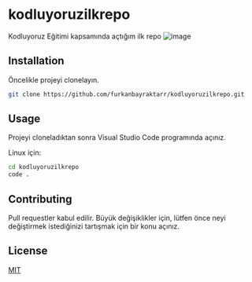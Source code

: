 # kodluyoruzilkrepo
Kodluyoruz Eğitimi kapsamında açtığım ilk repo
![image](https://github.com/furkanbayraktarr/kodluyoruzilkrepo/assets/128421354/dd579d6b-e811-43d6-b5d7-68303009cf6c)

## Installation
Öncelikle projeyi clonelayın.
```bash
git clone https://github.com/furkanbayraktarr/kodluyoruzilkrepo.git
```    
## Usage

Projeyi cloneladıktan sonra Visual Studio Code programında açınız.

Linux için:
```bash
cd kodluyoruzilkrepo
code .
```   
## Contributing 

Pull requestler kabul edilir. Büyük değişiklikler için, lütfen önce neyi değiştirmek istediğinizi tartışmak için bir konu açınız.
## License

[MIT](https://choosealicense.com/licenses/mit/)

